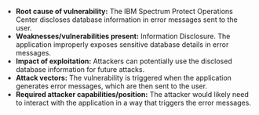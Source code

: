 - **Root cause of vulnerability:** The IBM Spectrum Protect Operations Center discloses database information in error messages sent to the user.
- **Weaknesses/vulnerabilities present:** Information Disclosure. The application improperly exposes sensitive database details in error messages.
- **Impact of exploitation:** Attackers can potentially use the disclosed database information for future attacks.
- **Attack vectors:** The vulnerability is triggered when the application generates error messages, which are then sent to the user.
- **Required attacker capabilities/position:** The attacker would likely need to interact with the application in a way that triggers the error messages.